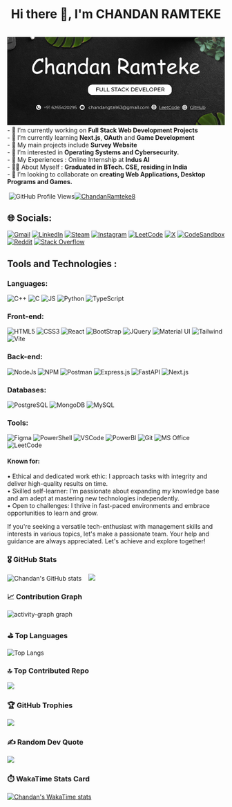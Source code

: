 <h1 align="center">Hi there 👋, I'm CHANDAN RAMTEKE</h1>
<br>
<img src="Black and White Illustrative Linkedin Banner 11.png">
<br>
- 🔭 I’m currently working on <strong>Full Stack Web Development Projects</strong><br>
- 🌱 I’m currently learning <strong>Next.js</strong>, <strong>OAuth</strong> and <strong>Game Development</strong><br>
- 🎑 My main projects include <strong>Survey Website</strong><br>
- 🎨 I’m interested in <strong>Operating Systems and Cybersecurity.</strong><br>
- 🥇 My Experiences : Online Internship at <strong>Indus AI</strong><br>
- 👨‍🎓 About Myself : <strong>Graduated in BTech. CSE, residing in India</strong><br>
- 👯 I’m looking to collaborate on <strong> creating Web Applications, Desktop Programs and Games.</strong><br>
<br>
      &nbsp;<img src="https://komarev.com/ghpvc/?username=chandan200209&label=PROFILE+VIEWS" alt="GitHub Profile Views"><a href="https://twitter.com/ChandanRamteke8" target="blank"><img src="https://img.shields.io/twitter/follow/ChandanRamteke8?logo=twitter&style=for-the-badge" alt="ChandanRamteke8" /></a> 
<h2>🌐 Socials:</h2>

[![Gmail](https://img.shields.io/badge/Gmail-D14836?logo=gmail&logoColor=white)](chandangta963@gmail.com) [![LinkedIn](https://img.shields.io/badge/LinkedIn-%230077B5.svg?logo=linkedin&logoColor=white)](https://www.linkedin.com/in/chandan-ramteke-29a9a7247/)  [![Steam](https://img.shields.io/badge/Steam-%23000000.svg?logo=steam&logoColor=white)](https://steamcommunity.com/profiles/76561199638664439/) [![Instagram](https://img.shields.io/badge/Instagram-%23E4405F.svg?logo=Instagram&logoColor=white)](https://www.instagram.com/cramteke20/) [![LeetCode](https://img.shields.io/badge/LeetCode-000000?logo=LeetCode&logoColor=#d16c06)](https://leetcode.com/u/chandan_ramteke/)  [![X](https://img.shields.io/badge/X-%23000000.svg?logo=X&logoColor=white)](https://x.com/ChandanRamteke8)  [![CodeSandbox](https://img.shields.io/badge/CodeSandbox-151515?logo=codesandbox&logoColor=fff)](https://codesandbox.io/u/chandan200209)  [![Reddit](https://img.shields.io/badge/Reddit-FF4500?logo=reddit&logoColor=white)](https://www.reddit.com/user/ramteke2002/)  [![Stack Overflow](https://img.shields.io/badge/-Stack%20Overflow-FE7A16?logo=stack-overflow&logoColor=white)](https://stackoverflow.com/users/19788072/chandan-ramteke)
<br>
<h2>Tools and Technologies : </h2>

### Languages:
![C++](https://img.shields.io/badge/C%2B%2B-00599C?style=for-the-badge&logo=c%2B%2B&logoColor=white) ![C](https://img.shields.io/badge/C-00599C?style=for-the-badge&logo=c&logoColor=white)
![JS](https://img.shields.io/badge/JavaScript-323330?style=for-the-badge&logo=javascript&logoColor=F7DF1E) ![Python](https://img.shields.io/badge/Python-FFD43B?style=for-the-badge&logo=python&logoColor=blue) ![TypeScript](https://img.shields.io/badge/TypeScript-007ACC?style=for-the-badge&logo=typescript&logoColor=white)

### Front-end:
![HTML5](https://img.shields.io/badge/HTML5-E34F26?style=for-the-badge&logo=html5&logoColor=white) ![CSS3](https://img.shields.io/badge/CSS3-1572B6?style=for-the-badge&logo=css3&logoColor=white)
![React](https://img.shields.io/badge/React-20232A?style=for-the-badge&logo=react&logoColor=61DAFB) ![BootStrap](https://img.shields.io/badge/Bootstrap-563D7C?style=for-the-badge&logo=bootstrap&logoColor=white) ![JQuery](https://img.shields.io/badge/jQuery-0769AD?style=for-the-badge&logo=jquery&logoColor=white) ![Material UI](https://img.shields.io/badge/Material%20UI-007FFF?style=for-the-badge&logo=mui&logoColor=white) ![Tailwind](https://img.shields.io/badge/Tailwind_CSS-38B2AC?style=for-the-badge&logo=tailwind-css&logoColor=white) ![Vite](https://img.shields.io/badge/Vite-B73BFE?style=for-the-badge&logo=vite&logoColor=FFD62E)

### Back-end:
![NodeJs](https://img.shields.io/badge/Node%20js-339933?style=for-the-badge&logo=nodedotjs&logoColor=white) ![NPM](https://img.shields.io/badge/npm-CB3837?style=for-the-badge&logo=npm&logoColor=white) ![Postman](https://img.shields.io/badge/Postman-FF6C37?style=for-the-badge&logo=Postman&logoColor=white) ![Express.js](https://img.shields.io/badge/Express%20js-000000?style=for-the-badge&logo=express&logoColor=white) ![FastAPI](https://img.shields.io/badge/fastapi-109989?style=for-the-badge&logo=FASTAPI&logoColor=white) ![Next.js](https://img.shields.io/badge/next%20js-000000?style=for-the-badge&logo=nextdotjs&logoColor=white) 

### Databases:
![PostgreSQL](https://img.shields.io/badge/PostgreSQL-316192?style=for-the-badge&logo=postgresql&logoColor=white) ![MongoDB](https://img.shields.io/badge/MongoDB-4EA94B?style=for-the-badge&logo=mongodb&logoColor=white) ![MySQL](https://img.shields.io/badge/MySQL-005C84?style=for-the-badge&logo=mysql&logoColor=white) 

### Tools:
![Figma](https://img.shields.io/badge/Figma-F24E1E?style=for-the-badge&logo=figma&logoColor=white) ![PowerShell](https://img.shields.io/badge/powershell-5391FE?style=for-the-badge&logo=powershell&logoColor=white) ![VSCode](https://img.shields.io/badge/Visual_Studio_Code-0078D4?style=for-the-badge&logo=visual%20studio%20code&logoColor=white) ![PowerBI](https://img.shields.io/badge/PowerBI-F2C811?style=for-the-badge&logo=Power%20BI&logoColor=white) ![Git](https://img.shields.io/badge/GIT-E44C30?style=for-the-badge&logo=git&logoColor=white) ![MS Office](https://img.shields.io/badge/Microsoft_Office-D83B01?style=for-the-badge&logo=microsoft-office&logoColor=white) ![LeetCode](https://img.shields.io/badge/-LeetCode-FFA116?style=for-the-badge&logo=LeetCode&logoColor=black)

<h4>Known for:</h4>
<p>
• Ethical and dedicated work ethic: I approach tasks with integrity and deliver high-quality results on time. <br>
• Skilled self-learner: I'm passionate about expanding my knowledge base and am adept at mastering new technologies independently. <br>
• Open to challenges: I thrive in fast-paced environments and embrace opportunities to learn and grow. <br></p>

<p> If you're seeking a versatile tech-enthusiast with management skills and interests in various topics, let's make a passionate team.
Your help and guidance are always appreciated. Let's achieve and explore together! </p>

### 🎖️ GitHub Stats
![Chandan's GitHub stats](https://github-readme-stats.vercel.app/api?username=chandan200209&show_icons=true&theme=radical) &nbsp;&nbsp; ![](https://nirzak-streak-stats.vercel.app/?user=chandan200209&theme=dark&hide_border=false)<br/>

### 📈  Contribution Graph
<img src="https://github-readme-activity-graph.vercel.app/graph?username=chandan200209&radius=16&theme=dracula&area=true&order=5&hide_border=true&hide_title=false" height="300" alt="activity-graph graph"  />

### ⛳ Top Languages
![Top Langs](https://github-readme-stats.vercel.app/api/top-langs/?username=chandan200209&langs_count=5)

### 🔝 Top Contributed Repo
![](https://github-contributor-stats.vercel.app/api?username=chandan200209&limit=5&theme=radical&combine_all_yearly_contributions=true)

### 🏆 GitHub Trophies
![](https://github-profile-trophy.vercel.app/?username=chandan200209&theme=radical&no-frame=false&no-bg=true&margin-w=4)

### ✍️ Random Dev Quote
![](https://quotes-github-readme.vercel.app/api?type=horizontal&theme=radical)

### ⏱️ WakaTime Stats Card 
[![Chandan's WakaTime stats](https://github-readme-stats.vercel.app/api/wakatime?username=cramteke20)](https://github.com/anuraghazra/github-readme-stats)
